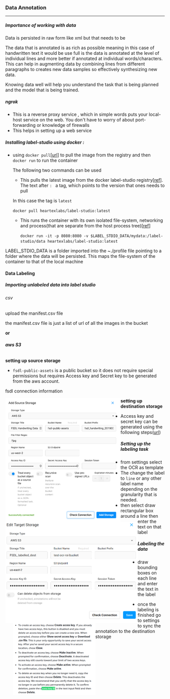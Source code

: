 ### Data Annotation 

----

##### **Importance of working with data**

Data is persisted in raw form like xml but that needs to be 

The data that is annotated is as rich as possible meaning in this case of handwritten text it would be use full is the data is annotated at the level of individual lines and more better if annotated at individual words/characters. This can help in augmenting data by combining lines from different paragraphs to creates new data samples so effectively synthesizing new data.

Knowing data well will help you understand the task that is being planned and the model that is being trained. 

##### **ngrok**  

- This is a reverse proxy service , which in simple words puts your local-host service on the web. You don't have to worry of about port-forwarding or knowledge of firewalls
- This helps in setting up a web service

##### **Installing label-studio using docker :**

- using `docker pull`[[url](https://docs.docker.com/engine/reference/commandline/pull/)] to pull the image from the registry  and then `docker run` to run the container

  The following two commands can be used 

  - This pulls the latest image from the docker label-studio registry[[ref](https://www.educba.com/docker-pull/)]. The text after `: ` a tag, which points to the version that ones needs to pull

  In this case the tag is `latest`

  `docker pull heartexlabs/label-studio:latest`

  - This runs the container with its own isolated file-system, networking  and process(that are separate from the host process tree)[[ref](https://docs.docker.com/engine/reference/run/)]

    `docker run -it -p 8080:8080 -v $LABEL_STDIO_DATA/mydata:/label-studio/data heartexlabs/label-studio:latest`

LABEL_STDIO_DATA is a folder imported into the ~./profile file pointing to a folder where the data will be persisted. This maps the file-system of the container to that of the local machine

#### Data Labeling

##### Importing unlabeled data into label studio

###### *csv*

upload the manifest.csv file

the manifest.csv file is just a list of url of all the images in the bucket

**or**

###### ***aws S3***

**setting up source storage**

-  `fsdl-public-assets` is a public bucket so it does not require special permissions but requires Access key and Secret key to be generated from the aws account.

  fsdl connection information

  

  <img src="./assets/images/s3_label_std_infor.png" alt="image-20220811100624659" style="zoom: 50%;" align="left"/>





**setting up destination storage**



<img src="./assets/images/S3_dest.png" alt="image-20220811100624659" style="zoom: 50%;" align="left"/>







- Access key and secret key can be generated using the following steps([url](https://docs.aws.amazon.com/general/latest/gr/aws-sec-cred-types.html))

  <img src="./assets/images/aws_access_key_proc.png" alt="image-20220811100624659" style="zoom: 50%;" align="left"/>





##### Setting up the labeling task

- from settings select the OCR as template
- The change the label to `line` or any other label name depending on the granularity that is needed.
- then select draw rectangular box around a line then enter the text on that label



##### Labeling the data

- draw bounding boxes on each line and enter the text in the label

- once the labeling is finished go to settings to sync the annotation to the destination storage

  








